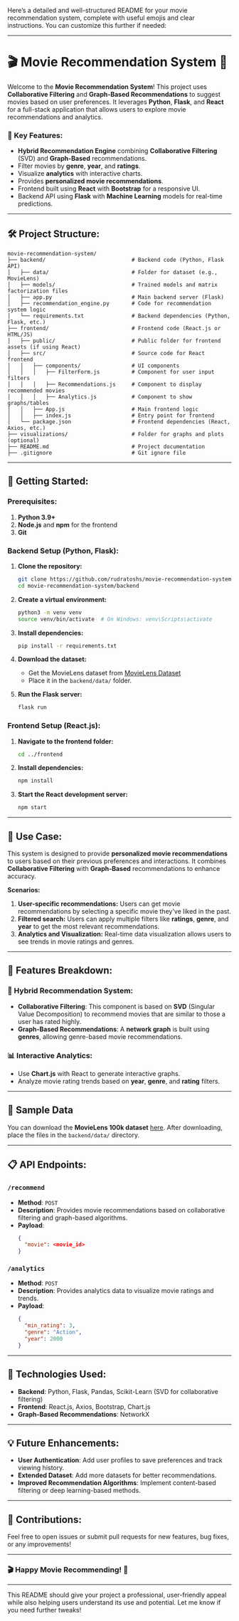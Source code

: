 Here’s a detailed and well-structured README for your movie recommendation system, complete with useful emojis and clear instructions. You can customize this further if needed:

---

# 🎬 Movie Recommendation System 🍿

Welcome to the **Movie Recommendation System**! This project uses **Collaborative Filtering** and **Graph-Based Recommendations** to suggest movies based on user preferences. It leverages **Python**, **Flask**, and **React** for a full-stack application that allows users to explore movie recommendations and analytics.

### 🌟 Key Features:
- **Hybrid Recommendation Engine** combining **Collaborative Filtering** (SVD) and **Graph-Based** recommendations.
- Filter movies by **genre**, **year**, and **ratings**.
- Visualize **analytics** with interactive charts.
- Provides **personalized movie recommendations**.
- Frontend built using **React** with **Bootstrap** for a responsive UI.
- Backend API using **Flask** with **Machine Learning** models for real-time predictions.

---

## 🛠️ Project Structure:
```
movie-recommendation-system/
├── backend/                           # Backend code (Python, Flask API)
│   ├── data/                          # Folder for dataset (e.g., MovieLens)
│   ├── models/                        # Trained models and matrix factorization files
│   ├── app.py                         # Main backend server (Flask)
│   ├── recommendation_engine.py       # Code for recommendation system logic
│   └── requirements.txt               # Backend dependencies (Python, Flask, etc.)
├── frontend/                          # Frontend code (React.js or HTML/JS)
│   ├── public/                        # Public folder for frontend assets (if using React)
│   ├── src/                           # Source code for React frontend
│   │   ├── components/                # UI components
│   │   │   ├── FilterForm.js          # Component for user input filters
│   │   │   ├── Recommendations.js     # Component to display recommended movies
│   │   │   ├── Analytics.js           # Component to show graphs/tables
│   │   ├── App.js                     # Main frontend logic
│   │   ├── index.js                   # Entry point for frontend
│   └── package.json                   # Frontend dependencies (React, Axios, etc.)
├── visualizations/                    # Folder for graphs and plots (optional)
├── README.md                          # Project documentation
├── .gitignore                         # Git ignore file
```

---

## 🚀 Getting Started:

### Prerequisites:
1. **Python 3.9+**
2. **Node.js** and **npm** for the frontend
3. **Git**

### Backend Setup (Python, Flask):
1. **Clone the repository:**
   ```bash
   git clone https://github.com/rudratoshs/movie-recommendation-system.git
   cd movie-recommendation-system/backend
   ```
2. **Create a virtual environment:**
   ```bash
   python3 -m venv venv
   source venv/bin/activate  # On Windows: venv\Scripts\activate
   ```
3. **Install dependencies:**
   ```bash
   pip install -r requirements.txt
   ```
4. **Download the dataset:**
   - Get the MovieLens dataset from [MovieLens Dataset](https://grouplens.org/datasets/movielens/100k/)
   - Place it in the `backend/data/` folder.

5. **Run the Flask server:**
   ```bash
   flask run
   ```

### Frontend Setup (React.js):
1. **Navigate to the frontend folder:**
   ```bash
   cd ../frontend
   ```
2. **Install dependencies:**
   ```bash
   npm install
   ```
3. **Start the React development server:**
   ```bash
   npm start
   ```

---

## 🎯 Use Case:

This system is designed to provide **personalized movie recommendations** to users based on their previous preferences and interactions. It combines **Collaborative Filtering** with **Graph-Based** recommendations to enhance accuracy.

**Scenarios:**
1. **User-specific recommendations:** Users can get movie recommendations by selecting a specific movie they've liked in the past.
2. **Filtered search:** Users can apply multiple filters like **ratings**, **genre**, and **year** to get the most relevant recommendations.
3. **Analytics and Visualization:** Real-time data visualization allows users to see trends in movie ratings and genres.

---

## 🔮 Features Breakdown:

### 🎲 Hybrid Recommendation System:
- **Collaborative Filtering**: This component is based on **SVD** (Singular Value Decomposition) to recommend movies that are similar to those a user has rated highly.
- **Graph-Based Recommendations**: A **network graph** is built using **genres**, allowing genre-based movie recommendations.

### 📊 Interactive Analytics:
- Use **Chart.js** with React to generate interactive graphs.
- Analyze movie rating trends based on **year**, **genre**, and **rating** filters.

---

## 📂 Sample Data

You can download the **MovieLens 100k dataset** [here](https://grouplens.org/datasets/movielens/100k/). After downloading, place the files in the `backend/data/` directory.

---

## 📋 API Endpoints:

### `/recommend`
- **Method**: `POST`
- **Description**: Provides movie recommendations based on collaborative filtering and graph-based algorithms.
- **Payload**:
  ```json
  {
    "movie": <movie_id>
  }
  ```

### `/analytics`
- **Method**: `POST`
- **Description**: Provides analytics data to visualize movie ratings and trends.
- **Payload**:
  ```json
  {
    "min_rating": 3,
    "genre": "Action",
    "year": 2000
  }
  ```

---

## 🤖 Technologies Used:
- **Backend**: Python, Flask, Pandas, Scikit-Learn (SVD for collaborative filtering)
- **Frontend**: React.js, Axios, Bootstrap, Chart.js
- **Graph-Based Recommendations**: NetworkX

---

## 💡 Future Enhancements:
- **User Authentication**: Add user profiles to save preferences and track viewing history.
- **Extended Dataset**: Add more datasets for better recommendations.
- **Improved Recommendation Algorithms**: Implement content-based filtering or deep learning-based methods.

---

## 🎉 Contributions:
Feel free to open issues or submit pull requests for new features, bug fixes, or any improvements!

---

### 🎬 Happy Movie Recommending! 🎉

---

This README should give your project a professional, user-friendly appeal while also helping users understand its use and potential. Let me know if you need further tweaks!